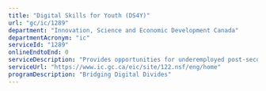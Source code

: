 ```yaml
---
title: "Digital Skills for Youth (DS4Y)"
url: "gc/ic/1289"
department: "Innovation, Science and Economic Development Canada"
departmentAcronym: "ic"
serviceId: "1289"
onlineEndtoEnd: 0
serviceDescription: "Provides opportunities for underemployed post-secondary graduates to combine valuable work experience with training related to digital skills through these internships so that they can successfully transition to the labour market."
serviceUrl: "https://www.ic.gc.ca/eic/site/122.nsf/eng/home"
programDescription: "Bridging Digital Divides"
---
```

